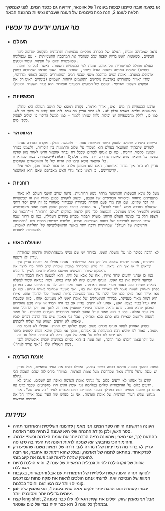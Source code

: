 אז בשעה טובה סיימנו לצפות בעונה 1 של אווטאר, הידועה גם כספר המים. לפני שנמשיך הלאה לעונה 2, הנה כמה סיכומים של העונה שעברנו וציפיות מהעונה הבאה
## *מה אנחנו יודעים עד עכשיו*

- ### העולם
        נראה שמבחינה זמנית, העולם של הסדרה מתקיים טכנולוגית ותרבותית בתקופה שדומה לימי הביניים, כשאומת האש בדיוק קפצה שלב שמזכיר את המהפכה התעשייתית - עם טכנולוגיה שמאפשרת קיום של ספינות קיטור וטנקים.
        העולם מחולק לטריטוריות של ארבע אומות לפי הכשפויות השונות, כאשר (על פי המפה בפתיח) לאומת האדמה השטח הגדול ביותר, ואחריה אומת האש שנראה שמרוכזת במעין ארכיפלג במערב. אומת המים מורכבת משני שבטי המים המתגוררים בקוטב הצפוני והדרומי, ונוודי האוויר מתגוררים בארבעה מקדשים התואמים לרוחות השמיים (בינתיים ראינו רק את המקדש הצפוני והדרומי. קיומם של המקדש המערבי והמזרחי הוא בגדר השערה הגיונית)

- ### הכשפויות
        ארבע הכשפויות הן מים, אש, אוויר ואדמה. נקודת המוצא של תושבי העולם היא שחלק מהאנשים נולדים כשפים וחלק לא. לא ברור עדיין מה גורם לזה ומה קובע מי כשף ומי לא. כמו כן, לחלק מהכשפויות יש יכולות נלוות שניתן ללמוד - כמו למשל הריפוי בו יכולים לעסוק כשפי מים.

- ### האווטאר
        היישות היחידה שיכולה לעסוק ביותר מכשפות אחת - ולמעשה בכולן. מוקדם בסדרה אנחנו לומדים שתפקיד האווטאר בעולם הוא לשמור על שלום והרמוניה בין היסודות, ולשמש כבורר וכמעין סמכות רוחנית. כמו כן אנחנו לומדים שבכל דור נבחר אווטאר חדש לאחר מות קודמו בתפקיד, במה שנקרא ה-Avatar Cycle כאשר כל אווטאר מגיע מאומה אחרת. יותר מזה, כל אווטאר נושא עימו את הרוח של כל האווטארים הקודמים.
        עדיין לא ברור איך נבחר האווטאר, האם הוא מסומן מלידה או נבחר לאחר מכן, ולפי אילו קריטריונים. כן ראינו כיצד נוודי האש מאבחנים שאנג הוא האווטאר.

- ### רוחניות
        מעל כל נושא הכשפות והאווטאר מרחף נושא הרוחניות. נראה שרוב תושבי העולם לא מאוד מתעניינים ברוחות וביסודות הבסיסיים של הטבע, ופשוט לוקחים כמובן מאליו את זה שכשפויות זה דבר שקיים. עם זאת מדי פעם הסדרה מבהירה שבבירור מאחורי כל זה קיים יסוד רוחני שבעולם הסדרה ממש "יסודי לטבע", אך הסדרה בוחרת במכוון לספק מעט מאוד אינפורמציה בנושא ולהשאיר אותו מעורפל. דוגמאות לכך ניתן לראות בפרקים "עולם הרוחות" ו-"המצור על הצפון חלק ב" כאשר העולם הרוחני משחק תפקיד מכריע בקידום העלילה. כמו כן הדרך שבה איירו מתייחס לחשיבות של רוחות האוקיינוס והירח, מלמדת שבמובן מסוים אלו "האמיתות החשובות של העולם" שמהותיות הרבה יותר מאשר הגיאופוליטיקה של החלוקה לאומות, לכשפויות וליסודות.

- ### שושלת האש
        לא הרבה מסופר לנו על שושלת האש. בבירור יש שם ענייני משפחתולוגיה ודרמות שהסדרה עדיין לא חשפה.
        בינתיים, אנחנו יודעים שאבא של זוקו הוא הפיירלורד. אנחנו אפילו לא יודעים עדיין איך קוראים לו או איך הוא נראה. זה מידע שהסדרה במכוון שומרת קרוב לחזה כדי לייצר את האפקט שיותר חוששים ממשהו כשלא יודעים לשייך לו פנים.
        כמו כן אנחנו יודעים שדוד איירו, אח של אבא של זוקו, הוא למעשה האח הבכור והיה המיועד לרשת את כס האש. אנחנו יודעים שזה לא קרה בסוף, ושזה כנראה קשור למפלה צבאית שאיירו ספג באחת מערי אומת האדמה. מעט מאוד ידוע לנו על האירוע הזה. כמו כן בפרק האחרון לעונה נאמר לנו שאיירו איבד את בנו, ואני משער שמדובר באותו אירוע. כמו כן מאז איירו רואה בזוקו כבנו שלו ולקח על עצמו כמשימה להיות המנטור שלו ולחנוך אותו. איירו הוא דמות מאוד מעניינת, בבירור האינטרסים של אומת האש לא מעניינים אותו. כיוון שבעברו היה גנרל בכיר בצבא האש, אנחנו לא יודעים עדיין אם כך היה תמיד או שזה נובע מהאירוע המכונן שהוא חווה. כרגע נראה שהדבר היחידי שמעניין אותו זה לחנך את זוקו ולהוביל אותו אל עבר גאולה. כמו כן הוא מאוד צ'יל ואוהב להינות מהדברים הקטנים שבחיים. קל מאוד לטעות ולחשוב שאיירו הוא סתם סבא מצחיקי, אבל אני מאמין שיש עוד הרבה דברים לגביו שאנחנו לא יודעים ושהוא עוד יצליח להפתיע.
        בפרק האחרון לעונה אנחנו מגלים משום מקום שלזוקו יש אחות. ואפילו לא נאמר מה שמה. נאמר לנו שהיא הבת המועדפת על אביהם, ומכך אני מסיק שהיא דמות קיצונית ביותר.
        לא ידוע לנו כלום על אמא של זוקו. היא לא הוזכרה בכלל עד כה.
        על זוקו עצמו דיברנו כבר הרבה, ואת עונה 1 הוא מסיים בפוזיציה יחסית אופטימית לגבי קשת הגאולה שלו ("אני צריך לנוח").

- ### אומת האדמה
        אמנם במהלך העונה נתקלנו בכמה כשפי אדמה, ואפילו ראינו את העיר אומאשו, אבל עדיין יש עננת ערפל גדולה מאוד שמרחפת מעל אומת האדמה. במיוחד ביחס לזה שהם האומה הכי גדולה.
        קודם כל אנחנו לא יודעים כלום על מנהיגי אומת האדמה ואיפה הם יושבים. אנחנו לא יודעים כלום על ההיסטוריה שלהם במלחמה נגד אומת האש חוץ מהפרטים שכבר צוינו פה.
        אנחנו כן שמענו פעמים רבות במהלך העונה אזכורים רבים ואגביים לעיר "בה סינג סה". אני מנחש שהיא העיר המרכזית של אומת האדמה. אני גם מנחש שזו העיר שבה איירו נחל את תבוסתו הצבאית.

## *עתידות*
- העונה הראשונה הייתה ספר המים. אני מאמין שהעונה השלישית והאחרונה תהיה ספר האש, ולכן נקודת ההנחה שלי היא שעונה 2 תהיה ספר האדמה.
- בהתאם לכך, אני מאמין שהעונה נראה הרבה יותר את אומת האדמה וכשפי אדמה. וההימור הכי מתבקש הוא שנזכה לראות העונה את העיר בה סינג סה.
- עדיין לא ברור מה המדיניות של הסדרה לגבי חזרה של דמויות משנה שהופיעו רק לפרק אחד. בהתאם לתמה של האדמה, ובגלל שהוא דמות כזו אהובה, אני רוצה להאמין שנזכה לראות שוב פעם את קינג בומי.
- אחות של זוקו הולכת להיות הנבלית הראשית של עונה 2. והיא הולכת להיות מטורללת.
- לסוקה תהיה העונה קשת עלילתית של התמודדות עם אבל והתבגרות, בעקבות המוות של הנסיכה יואה. לדעתי אנחנו הולכים לראות את סוקה פחות עם רגעים קומיים ויותר עם רגעי זעם וחוסר סבלנות.
- עכשיו קטארה ואנג הרבה יותר חזקים ממה שהיו בעונה 1, ואני מאמין שזה יזמן איומים גדולים יותר ומסוכנים יותר.
- קצת long shot אבל אני מאמין שזוקו ישלים את קשת הגאולה שלו כבר בעונה 2, ובמהלך כל עונה 3 הוא כבר יהיה בצד של טים אווטאר.